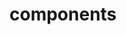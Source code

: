 <!-- Space: SlidesDevOps -->
<!-- Parent: Project -->
<!-- Title: Components -->

<!-- Label: SlidesDevOps -->
<!-- Label: Project -->
<!-- Label: Components -->
<!-- Include: docs/disclaimer.md -->
<!-- Include: ac:toc -->

# components
